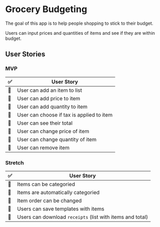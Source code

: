 # Grocery Budgeting
The goal of this app is to help people shopping to stick to their budget.

Users can input prices and quantities of items and see if they are within budget.

## User Stories
### MVP
| :white_check_mark: | User Story |
| --- | --- |
| :black_square_button: | User can add an item to list |
| :black_square_button: | User can add price to item |
| :black_square_button: | User can add quantity to item |
| :black_square_button: | User can choose if tax is applied to item |
| :black_square_button: | User can see their total |
| :black_square_button: | User can change price of item |
| :black_square_button: | User can change quantity of item |
| :black_square_button: | User can remove item |

### Stretch
| :white_check_mark: | User Story |
| --- | --- |
| :black_square_button: | Items can be categoried |
| :black_square_button: | Items are automatically categoried |
| :black_square_button: | Item order can be changed |
| :black_square_button: | Users can save templates with items |
| :black_square_button: | Users can download `receipts` (list with items and total) |